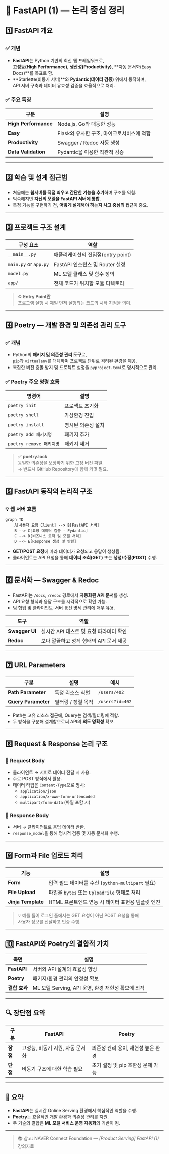 # 🚀 FastAPI (1) — 논리 중심 정리

## **1️⃣ FastAPI 개요**

### ✅ 개념
- **FastAPI**는 Python 기반의 최신 웹 프레임워크로,  
  **고성능(High Performance)**, **생산성(Productivity)**, **자동 문서화(Easy Docs)**를 목표로 함.
- **Starlette(비동기 서버)**와 **Pydantic(데이터 검증)** 위에서 동작하며,  
  API 서버 구축과 데이터 유효성 검증을 효율적으로 처리.

### ✅ 주요 특징
| 구분 | 설명 |
|------|------|
| **High Performance** | Node.js, Go와 대등한 성능 |
| **Easy** | Flask와 유사한 구조, 마이크로서비스에 적합 |
| **Productivity** | Swagger / Redoc 자동 생성 |
| **Data Validation** | Pydantic을 이용한 직관적 검증 |

---

## **2️⃣ 학습 및 설계 접근법**

- 처음에는 **웹서버를 직접 띄우고 간단한 기능을 추가**하며 구조를 익힘.  
- 익숙해지면 **자신의 모델을 FastAPI 서버에 통합**.  
- 특정 기능을 구현하기 전, **어떻게 설계해야 하는지 사고 중심의 접근**이 중요.

---

## **3️⃣ 프로젝트 구조 설계**

| 구성 요소 | 역할 |
|------------|------|
| `__main__.py` | 애플리케이션의 진입점(entry point) |
| `main.py` or `app.py` | FastAPI 인스턴스 및 Router 설정 |
| `model.py` | ML 모델 클래스 및 함수 정의 |
| `app/` | 전체 코드가 위치할 모듈 디렉토리 |

> ⚙️ **Entry Point란**  
> 프로그램 실행 시 제일 먼저 실행되는 코드의 시작 지점을 의미.

---

## **4️⃣ Poetry — 개발 환경 및 의존성 관리 도구**

### ✅ 개념
- Python의 **패키지 및 의존성 관리 도구**로,  
  `pip`과 `virtualenv`를 대체하며 프로젝트 단위로 격리된 환경을 제공.
- 복잡한 버전 충돌 방지 및 프로젝트 설정을 `pyproject.toml`로 명시적으로 관리.

### ✅ Poetry 주요 명령 흐름
| 명령어 | 설명 |
|--------|------|
| `poetry init` | 프로젝트 초기화 |
| `poetry shell` | 가상환경 진입 |
| `poetry install` | 명시된 의존성 설치 |
| `poetry add 패키지명` | 패키지 추가 |
| `poetry remove 패키지명` | 패키지 제거 |

> ✅ **poetry.lock**  
> 동일한 의존성을 보장하기 위한 고정 버전 파일.  
> → 반드시 GitHub Repository에 함께 커밋 필요.

---

## **5️⃣ FastAPI 동작의 논리적 구조**

### 💡 웹 서버 흐름
```mermaid
graph TD
    A[사용자 요청 Client] --> B[FastAPI 서버]
    B --> C[요청 데이터 검증 - Pydantic]
    C --> D[비즈니스 로직 및 모델 처리]
    D --> E[Response 생성 및 반환]
```

- **GET/POST 요청**에 따라 데이터가 요청되고 응답이 생성됨.
- 클라이언트는 API 요청을 통해 **데이터 조회(GET)** 또는 **생성/수정(POST)** 수행.

---

## **6️⃣ 문서화 — Swagger & Redoc**

- FastAPI는 `/docs`, `/redoc` 경로에서 **자동화된 API 문서**를 생성.
- API 요청 형식과 응답 구조를 시각적으로 확인 가능.
- 팀 협업 및 클라이언트-서버 통신 명세 관리에 매우 유용.

| 도구 | 역할 |
|------|------|
| **Swagger UI** | 실시간 API 테스트 및 요청 파라미터 확인 |
| **Redoc** | 보다 깔끔하고 정적 형태의 API 문서 제공 |

---

## **7️⃣ URL Parameters**

| 구분 | 설명 | 예시 |
|------|------|------|
| **Path Parameter** | 특정 리소스 식별 | `/users/402` |
| **Query Parameter** | 필터링 / 정렬 목적 | `/users?id=402` |

- Path는 고유 리소스 접근에, Query는 검색/필터링에 적합.  
- 두 방식을 구분해 설계함으로써 API의 **의도 명확성** 확보.

---

## **8️⃣ Request & Response 논리 구조**

### 🧭 Request Body
- 클라이언트 → 서버로 데이터 전달 시 사용.  
- 주로 POST 방식에서 활용.
- 데이터 타입은 `Content-Type`으로 명시:
  - `application/json`
  - `application/x-www-form-urlencoded`
  - `multipart/form-data` (파일 포함 시)

### 🧩 Response Body
- 서버 → 클라이언트로 응답 데이터 반환.
- `response_model`을 통해 명시적 검증 및 자동 문서화 수행.

---

## **9️⃣ Form과 File 업로드 처리**

| 기능 | 설명 |
|------|------|
| **Form** | 입력 필드 데이터를 수신 (`python-multipart` 필요) |
| **File Upload** | 파일을 `bytes` 또는 `UploadFile` 형태로 처리 |
| **Jinja Template** | HTML 프론트엔드 연동 시 데이터 표현용 템플릿 엔진 |

> 💡 예를 들어 로그인 폼에서는 GET 요청이 아닌 POST 요청을 통해  
> 사용자 정보를 전달하고 인증 수행.

---

## **🔟 FastAPI와 Poetry의 결합적 가치**

| 측면 | 설명 |
|------|------|
| **FastAPI** | 서버와 API 설계의 효율성 향상 |
| **Poetry** | 패키지/환경 관리의 안정성 확보 |
| **결합 효과** | ML 모델 Serving, API 운영, 환경 재현성 확보에 최적 |

---

## **🔍 장단점 요약**

| 구분 | FastAPI | Poetry |
|------|----------|---------|
| **장점** | 고성능, 비동기 지원, 자동 문서화 | 의존성 관리 용이, 재현성 높은 환경 |
| **단점** | 비동기 구조에 대한 학습 필요 | 초기 설정 및 pip 호환성 문제 가능 |

---

## **📘 요약**
- **FastAPI**는 실시간 Online Serving 환경에서 핵심적인 역할을 수행.  
- **Poetry**는 효율적인 개발 환경과 의존성 관리를 지원.  
- 두 기술의 결합은 **ML 모델 서비스 운영 자동화**의 기반이 됨.

---

> 📚 참고: NAVER Connect Foundation — *[Product Serving] FastAPI (1)* 강의자료
